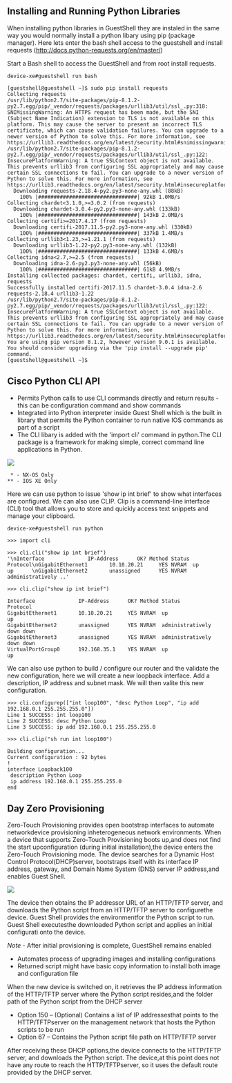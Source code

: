## Installing and Running Python Libraries

When installing python libraries in GuestShell they are instaled in the same way you would normally install a python libary using pip (package manager). Here lets enter the bash shell access to the guestshell and install requests (http://docs.python-requests.org/en/master/)

Start a Bash shell to access the GuestShell and from root install requests.

```
device-xe#guestshell run bash

[guestshell@guestshell ~]$ sudo pip install requests
Collecting requests
/usr/lib/python2.7/site-packages/pip-8.1.2-py2.7.egg/pip/_vendor/requests/packages/urllib3/util/ssl_.py:318: SNIMissingWarning: An HTTPS request has been made, but the SNI (Subject Name Indication) extension to TLS is not available on this platform. This may cause the server to present an incorrect TLS certificate, which can cause validation failures. You can upgrade to a newer version of Python to solve this. For more information, see https://urllib3.readthedocs.org/en/latest/security.html#snimissingwarning.
/usr/lib/python2.7/site-packages/pip-8.1.2-py2.7.egg/pip/_vendor/requests/packages/urllib3/util/ssl_.py:122: InsecurePlatformWarning: A true SSLContext object is not available. This prevents urllib3 from configuring SSL appropriately and may cause certain SSL connections to fail. You can upgrade to a newer version of Python to solve this. For more information, see https://urllib3.readthedocs.org/en/latest/security.html#insecureplatformwarning.
  Downloading requests-2.18.4-py2.py3-none-any.whl (88kB)
    100% |################################| 92kB 1.0MB/s
Collecting chardet<3.1.0,>=3.0.2 (from requests)
  Downloading chardet-3.0.4-py2.py3-none-any.whl (133kB)
    100% |################################| 143kB 2.0MB/s
Collecting certifi>=2017.4.17 (from requests)
  Downloading certifi-2017.11.5-py2.py3-none-any.whl (330kB)
    100% |################################| 337kB 1.4MB/s
Collecting urllib3<1.23,>=1.21.1 (from requests)
  Downloading urllib3-1.22-py2.py3-none-any.whl (132kB)
    100% |################################| 133kB 4.6MB/s
Collecting idna<2.7,>=2.5 (from requests)
  Downloading idna-2.6-py2.py3-none-any.whl (56kB)
    100% |################################| 61kB 4.9MB/s
Installing collected packages: chardet, certifi, urllib3, idna, requests
Successfully installed certifi-2017.11.5 chardet-3.0.4 idna-2.6 requests-2.18.4 urllib3-1.22
/usr/lib/python2.7/site-packages/pip-8.1.2-py2.7.egg/pip/_vendor/requests/packages/urllib3/util/ssl_.py:122: InsecurePlatformWarning: A true SSLContext object is not available. This prevents urllib3 from configuring SSL appropriately and may cause certain SSL connections to fail. You can upgrade to a newer version of Python to solve this. For more information, see https://urllib3.readthedocs.org/en/latest/security.html#insecureplatformwarning.
You are using pip version 8.1.2, however version 9.0.1 is available.
You should consider upgrading via the 'pip install --upgrade pip' command.
[guestshell@guestshell ~]$
```

## Cisco Python CLI API

- Permits Python calls to use CLI commands directly and return results - this can be configuration command and show commands
- Integrated into Python interpreter inside Guest Shell which is the built in library that permits the Python container to run native IOS commands as part of a script
- The CLI libary is added with the 'import cli' command in python.The CLI package is a framework for making simple, correct command line applications in Python.

![](/posts/files/python_at_the_edge/images/python_cli.jpg)

```
 * - NX-OS Only
** - IOS XE Only
```

Here we can use python to issue 'show ip int brief' to show what interfaces are configured. We can also use CLIP. Clip is a command-line interface (CLI) tool that allows you to store and quickly access text snippets and manage your clipboard.
```
device-xe#guestshell run python

>>> import cli

>>> cli.cli("show ip int brief")
'\nInterface              IP-Address      OK? Method Status                Protocol\nGigabitEthernet1       10.10.20.21     YES NVRAM  up                    up      \nGigabitEthernet2       unassigned      YES NVRAM  administratively ..'

>>> cli.clip("show ip int brief")

Interface              IP-Address      OK? Method Status                Protocol
GigabitEthernet1       10.10.20.21     YES NVRAM  up                    up
GigabitEthernet2       unassigned      YES NVRAM  administratively down down
GigabitEthernet3       unassigned      YES NVRAM  administratively down down
VirtualPortGroup0      192.168.35.1    YES NVRAM  up                    up
```

We can also use python to build / configure our router and the validate the new configuration, here we will create a new loopback interface. Add a description, IP address and subnet mask. We will then valite this new configuration. 

```
>>> cli.configurep(["int loop100", "desc Python Loop", "ip add 192.168.0.1 255.255.255.0"])
Line 1 SUCCESS: int loop100
Line 2 SUCCESS: desc Python Loop
Line 3 SUCCESS: ip add 192.168.0.1 255.255.255.0

>>> cli.clip("sh run int loop100")

Building configuration...
Current configuration : 92 bytes
!
interface Loopback100
 description Python Loop
 ip address 192.168.0.1 255.255.255.0
end
```

## Day Zero Provisioning

Zero-Touch Provisioning provides open bootstrap interfaces to automate networkdevice provisioning inheterogeneous network environments. When a device that supports Zero-Touch Provisioning boots up,and does not find the start upconfiguration (during initial installation),the device enters the Zero-Touch Provisioning mode. The device searches for a Dynamic Host Control Protocol(DHCP)server, bootstraps itself with its interface IP address, gateway, and Domain Name System (DNS) server IP address,and enables Guest Shell.

![](/posts/files/python_at_the_edge/images/zero_day_provision.jpg)

The device then obtains the IP addressor URL of an HTTP/TFTP server, and downloads the Python script from an HTTP/TFTP server to configurethe device. Guest Shell provides the environmentfor the Python script to run. Guest Shell executesthe downloaded Python script and applies an initial configurati onto the device.

*Note* - After initial provisioning is complete, GuestShell remains enabled

- Automates process of upgrading images and installing configurations
- Returned script might have basic copy information to install both image and configuration file

When the new device is switched on, it retrieves the IP address information of the HTTP/TFTP server where the Python script resides,and the folder path of the Python script from the DHCP server

- Option 150 – (Optional) Contains a list of IP addressesthat points to the HTTP/TFTPserver on the management network that hosts the Python scripts to be run
- Option 67 – Contains the Python script file path on HTTP/TFTP server


After receiving these DHCP options,the device connects to the HTTP/TFTP server, and downloads the Python script. The device,at this point does not have any route to reach the HTTP/TFTPserver, so it uses the default route provided by the DHCP server.

